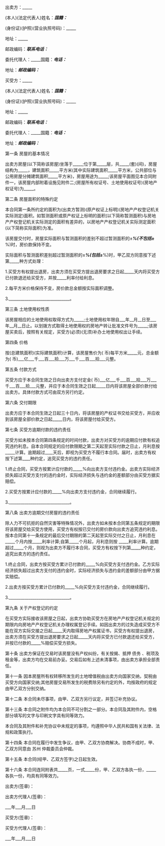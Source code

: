 
 


出卖方：_____


(本人)(法定代表人)姓名：_____国籍：_____


(身份证)(护照)(营业执照号码)：_____


地址：_____


邮政编码：_____联系电话：_____


委托代理人：_____国籍：_____电话：_____


地址：_____邮政编码：_____


买受方：_____


(本人)(法定代表人)姓名：_____国籍：_____


(身份证)(护照)(营业执照号码)：_____


地址：_____


邮政编码：_____联系电话：_____


委托代理人：_____国籍：_____电话：_____


地址：_____邮政编码：_____


第一条 房屋的基本情况


出卖方房屋(以下简称该房屋)坐落于_____;位于第_____层，共_____(套)(间)，房屋结构为_____，建筑面积_____平方米(其中实际建筑面积_____平方米，公共部位与公用房屋分摊建筑面积_____平方米)，房屋用途为_____;该房屋平面图见本合同附件一，该房屋内部附着设施见附件二;(房屋所有权证号、土地使用权证号)(房地产权证号)为_____。


第二条 房屋面积的特殊约定


本合同第一条所约定的面积为(出卖方暂测)(原产权证上标明)(房地产产权登记机关实际测定)面积。如暂测面积或原产权证上标明的面积(以下简称暂测面积)与房地产产权登记机关实际测定的面积有差异的，以房地产产权登记机关实际测定面积(以下简称实际面积)为准。


该房屋交付时，房屋实际面积与暂测面积的差别不超过暂测面积的±_____%(不包括±_____%)时，房价款保持不变。


实际面积与暂测面积差别超过暂测面积的±_____%(包括±_____%)时，甲乙双方同意按下述第_____种方式处理：


1.买受方有权提出退房，出卖方须在买受方提出退房要求之日起_____天内将买受方已付款退还给买受方，并按_____利率付给利息。


2.每平方米价格保持不变，房价款总金额按实际面积调整。


3._______________________________。


第三条 土地使用权性质


该房屋相应的土地使用权取得方式为_____;土地使用权年限自___年__月__日至___年__月__日止。以划拨方式取得土地使用权的房地产转让批准文件号为_____;该房屋买卖后，按照有关规定，买受方(必须)(无须)补办土地使用权出让手续。


第四条 价格


按(总建筑面积)(实际建筑面积)计算，该房屋售价为( 币)每平方米_____元，总金额为( 币)___亿___千___百___拾___万___千___百___拾___元整。


第五条 付款方式


买受方应于本合同生效之日向出卖方支付定金( 币)___亿___千___百___拾___万___千___百___拾___元整，并应于本合同生效之日起_____日内将该房屋全部价款付给出卖方。具体付款方式可由双方另行约定。


第六条 交付期限


出卖方应于本合同生效之日起三十日内，将该房屋的产权证书交给买受方，并应收到该房屋全部价款之日起_____日内，将该房屋付给买受方。


第七条 买受方逾期付款的违约责任


买受方如未按本合同第四条规定的时间付款，出卖方对买受方的逾期应付款有权追究违约利息。自本合同规定的应付款限期之第二天起至实际付款之日止，月利息按 _____计算。逾期超过____天后，即视为买受方不履行本合同。届时，出卖方有权按下述第____种约定，追究买受方的违约责任。


1.终止合同，买受方按累计应付款的_____%向出卖方支付违约金。出卖方实际经济损失超过买受方支付的违约金时，实际经济损失与违约金的差额部分由买受方据实赔偿。


2.买受方按累计应付款的_____%向出卖方支付违约金，合同继续履行。


3._______________________________。


第八条 出卖方逾期交付房屋的违约责任


除人力不可抗拒的自然灾害等特殊情况外，出卖方如未按本合同第五条规定的期限将该房屋交给买受方使用，买受方有权按已交付的房价款向出卖方追究违约利息。按本合同第十一条规定的最后交付期限的第二天起至实际交付之日止，月利息在_____个月内按_____利率计算;自第_____个月起，月利息则按 _____利率计算。逾期超过_____个月，则视为出卖方不履行本合同，买受方有权按下列第_____种约定，追究出卖方的违约责任。


1.终止合同，出卖方按买受方累计已付款的_____%向买受方支付违约金。乙方实际经济损失超过出卖方支付的违约金时，实际经济损失与违约金的差额部分由甲方据实赔偿。


2.出卖方按买受方累计已付款的_____%向买受方支付违约金，合同继续履行。


3._______________________________。


第九条 关于产权登记的约定


在买受方实际接收该房屋之日起，出卖方协助买受方在房地产产权登记机关规定的期限内向房地产产权登记机关办理权属登记手续。如因出卖方的过失造成买受方不能在双方实际交接之日起_____天内取得房地产权属证书，买受方有权提出退房，出卖方须在买受方提出退房要求之日起_____天内将买受方已付款退还给买受方，并按已付款的_____%赔偿买受方损失。


第十条 出卖方保证在交易时该房屋没有产权纠纷，有关按揭、抵押
债务
、税项及租金等，出卖方均在交易前办妥。交易后如有上述未清事项，由出卖方承担全部责任。


第十一条 因本房屋所有权转移所发生的土地增值税由出卖方向国家交纳，契税由买受方向国家交纳;其他房屋交易所发生的税费除另有约定的外，均按政府的规定由甲乙双方分别交纳。


第十二条 本合同未尽事项，由甲、乙双方另行议定，并签订补充协议。


第十三条 本合同之附件均为本合同不可分割之一部分。本合同及其附件内，空格部分填写的文字与印刷文字具有同等效力。


本合同及其附件和补充协议中未规定的事项，均遵照中华人民共和国有关法律、法规和政策执行。


第十四条 本合同在履行中发生争议，由甲、乙双方协商解决。协商不成时，甲、乙双方同意由
苏州
仲裁委员会仲裁。


第十五条 本合同(经甲、乙双方签字)之日起生效。


第十六条 本合同连同附表共_____页，一式_____份，甲、乙双方各执一份，_____各执一份，均具有同等效力。


出卖方(签章)：


出卖方代理人(签章)：


___年___月___日


买受方(签章)：


买受方代理人(签章)：


___年___月___日
 


 

 
 
 
 
 
  


  
 

  


  


  
 
 
 
 

